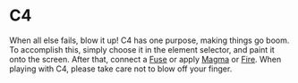 # C4 #

When all else fails, blow it up! C4 has one purpose, making things go boom. To accomplish this, simply choose it in the element selector, and paint it onto the screen. After that, connect a [Fuse](Fuse.md) or apply [Magma](Magma.md) or [Fire](Fire.md). When playing with C4, please take care not to blow off your finger.